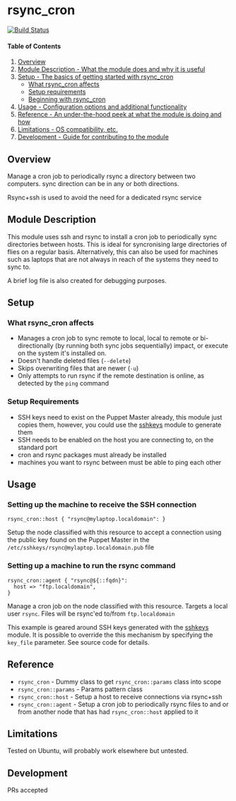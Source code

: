 # rsync_cron
[![Build Status](https://travis-ci.org/GeoffWilliams/rsync_cron.svg)](https://travis-ci.org/GeoffWilliams/rsync_cron)

#### Table of Contents

1. [Overview](#overview)
2. [Module Description - What the module does and why it is useful](#module-description)
3. [Setup - The basics of getting started with rsync_cron](#setup)
    * [What rsync_cron affects](#what-rsync_cron-affects)
    * [Setup requirements](#setup-requirements)
    * [Beginning with rsync_cron](#beginning-with-rsync_cron)
4. [Usage - Configuration options and additional functionality](#usage)
5. [Reference - An under-the-hood peek at what the module is doing and how](#reference)
5. [Limitations - OS compatibility, etc.](#limitations)
6. [Development - Guide for contributing to the module](#development)

## Overview

Manage a cron job to periodically rsync a directory between two computers.  sync direction can be in any or both directions.

Rsync+ssh is used to avoid the need for a dedicated rsync service

## Module Description

This module uses ssh and rsync to install a cron job to periodically sync directories between hosts.  This is ideal for syncronising large directories of flies on a regular basis.  Alternatively, this can also be used for machines such as laptops that are not always in reach of the systems they need to sync to.

A brief log file is also created for debugging purposes.

## Setup

### What rsync_cron affects

* Manages a cron job to sync remote to local, local to remote or bi-directionally (by running both sync jobs sequentially)
  impact, or execute on the system it's installed on.
* Doesn't handle deleted files (`--delete`)
* Skips overwriting files that are newer (`-u`)
* Only attempts to run rsync if the remote destination is online, as detected by the `ping` command

### Setup Requirements

* SSH keys need to exist on the Puppet Master already, this module just copies them, however, you could use the [sshkeys](https://forge.puppetlabs.com/geoffwilliams/sshkeys) module to generate them
* SSH needs to be enabled on the host you are connecting to, on the standard port
* cron and rsync packages must already be installed
* machines you want to rsync between must be able to ping each other

## Usage

### Setting up the machine to receive the SSH connection
```puppet
rsync_cron::host { "rsync@mylaptop.localdomain": }
```
Setup the node classified with this resource to accept a connection using the public key found on the Puppet Master in the `/etc/sshkeys/rsync@mylaptop.localdomain.pub` file


### Setting up a machine to run the rsync command
```puppet
rsync_cron::agent { "rsync@${::fqdn}":
  host => "ftp.localdomain",
}
```
Manage a cron job on the node classified with this resource.  Targets a local user `rsync`.  Files will be rsync'ed to/from `ftp.localdomain`

This example is geared around SSH keys generated with the [sshkeys](https://forge.puppetlabs.com/geoffwilliams/sshkeys) module.  It is possible to override the this mechanism by specifying the `key_file` parameter.  See source code for details. 

## Reference

* `rsync_cron` - Dummy class to get `rsync_cron::params` class into scope
* `rsync_cron::params` - Params pattern class
* `rsync_cron::host` - Setup a host to receive connections via rsync+ssh
* `rsync_cron::agent` - Setup a cron job to periodically rsync files to and or from another node that has had `rsync_cron::host` applied to it

## Limitations

Tested on Ubuntu, will probably work elsewhere but untested.

## Development

PRs accepted
